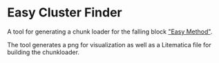 # Easy Cluster Finder
A tool for generating a chunk loader for the falling block ["Easy Method"](https://hackmd.io/8CVUgBDTQl22LifmgFmotA).

The tool generates a png for visualization as well as a Litematica file
for building the chunkloader.